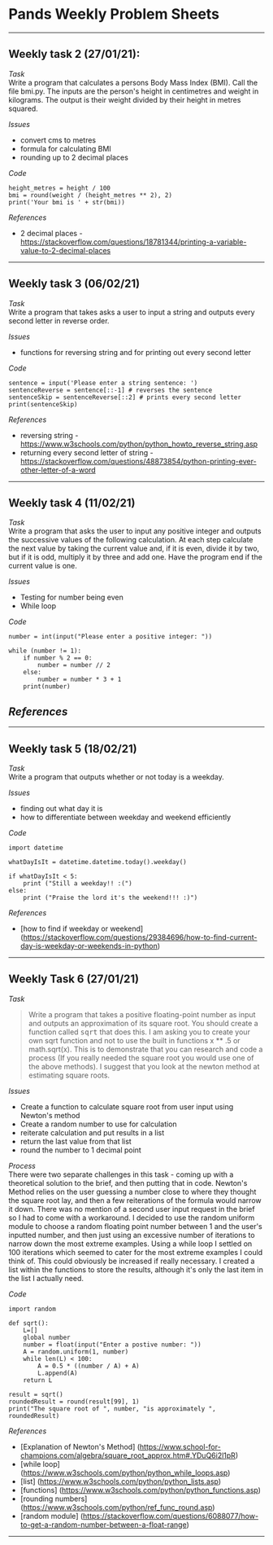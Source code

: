 # Pands Weekly Problem Sheets
____

## Weekly task 2 (27/01/21):

*Task*  
Write a program that calculates a persons Body Mass Index (BMI). Call the file bmi.py. The inputs are the person's height in centimetres and weight in kilograms. The output is their weight divided by their height in metres squared.

*Issues*  
- convert cms to metres
- formula for calculating BMI
- rounding up to 2 decimal places

*Code*  

    height_metres = height / 100
    bmi = round(weight / (height_metres ** 2), 2)
    print('Your bmi is ' + str(bmi))

*References*  
- 2 decimal places - https://stackoverflow.com/questions/18781344/printing-a-variable-value-to-2-decimal-places

****
## Weekly task 3 (06/02/21)

*Task*  
Write a program that takes asks a user to input a string and outputs every second letter in reverse order.

*Issues*  
- functions for reversing string and for printing out every second letter

*Code*  
    
    sentence = input('Please enter a string sentence: ')
    sentenceReverse = sentence[::-1] # reverses the sentence
    sentenceSkip = sentenceReverse[::2] # prints every second letter
    print(sentenceSkip)

*References*  
- reversing string - https://www.w3schools.com/python/python_howto_reverse_string.asp
- returning every second letter of string - https://stackoverflow.com/questions/48873854/python-printing-ever-other-letter-of-a-word

****
## Weekly task 4 (11/02/21)

*Task*  
Write a program that asks the user to input any positive integer and outputs the successive values of the following calculation. At each step calculate the next value by taking the current value and, if it is even, divide it by two, but if it is odd, multiply it by three and add one. Have the program end if the current value is one.

*Issues*  
- Testing for number being even
- While loop

*Code*  

    number = int(input("Please enter a positive integer: "))

    while (number != 1):
        if number % 2 == 0:
            number = number // 2
        else:
            number = number * 3 + 1
        print(number)

*References*  
-

****
## Weekly task 5 (18/02/21)

*Task*  
Write a program that outputs whether or not today is a weekday.

*Issues*  
- finding out what day it is
- how to differentiate between weekday and weekend efficiently

*Code*  

    import datetime

    whatDayIsIt = datetime.datetime.today().weekday()

    if whatDayIsIt < 5:
        print ("Still a weekday!! :(")
    else:
        print ("Praise the lord it's the weekend!!! :)")

*References*  
- [how to find if weekday or weekend] (https://stackoverflow.com/questions/29384696/how-to-find-current-day-is-weekday-or-weekends-in-python)

****
## Weekly Task 6 (27/01/21)

*Task*  
>Write a program that takes a positive floating-point number as input and outputs an approximation of its square root. You should create a function called <tt>sqrt</tt> that does this. I am asking you to create your own sqrt function and not to use the built in functions x ** .5 or math.sqrt(x). This is to demonstrate that you can research and code a process (If you really needed the square root you would use one of the above methods). I suggest that you look at the newton method at estimating square roots.

*Issues*  
- Create a function to calculate square root from user input using Newton's method
- Create a random number to use for calculation
- reiterate calculation and put results in a list
- return the last value from that list
- round the number to 1 decimal point

*Process*  
There were two separate challenges in this task - coming up with a theoretical solution to the brief, and then putting that in code.
Newton's Method relies on the user guessing a number close to where they thought the square root lay, and then a few reiterations of the formula would narrow it down. There was no mention of a second user input request in the brief so I had to come with a workaround. I decided to use the random uniform module to choose a random floating point number between 1 and the user's inputted number, and then just using an excessive number of iterations to narrow down the most extreme examples.
Using a while loop I settled on 100 iterations which seemed to cater for the most extreme examples I could think of. This could obviously be increased if really necessary.
I created a list within the functions to store the results, although it's only the last item in the list I actually need.

*Code*  

    import random

    def sqrt():
        L=[]
        global number
        number = float(input("Enter a postive number: "))
        A = random.uniform(1, number)
        while len(L) < 100:
            A = 0.5 * ((number / A) + A)
            L.append(A)
        return L

    result = sqrt()
    roundedResult = round(result[99], 1)
    print("The square root of ", number, "is approximately ", roundedResult)

*References*  
- [Explanation of Newton's Method] (https://www.school-for-champions.com/algebra/square_root_approx.htm#.YDuQ6i2l1pR)
- [while loop] (https://www.w3schools.com/python/python_while_loops.asp)
- [list] (https://www.w3schools.com/python/python_lists.asp)
- [functions] (https://www.w3schools.com/python/python_functions.asp)
- [rounding numbers] (https://www.w3schools.com/python/ref_func_round.asp)
- [random module] (https://stackoverflow.com/questions/6088077/how-to-get-a-random-number-between-a-float-range)

****